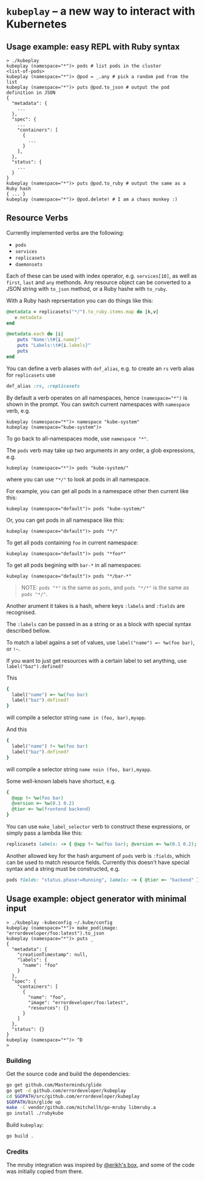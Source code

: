 # `kubeplay` – a new way to interact with Kubernetes

## Usage example: easy REPL with Ruby syntax

```console
> ./kubeplay
kubeplay (namespace="*")> pods # list pods in the cluster
<list-of-pods>
kubeplay (namespace="*")> @pod = _.any # pick a random pod from the list
kubeplay (namespace="*")> puts @pod.to_json # output the pod definition in JSON
{
  "metadata": {
    ...
  },
  "spec": {
    ...
    "containers": [
      {
        ...
      }
    ],
  },
  "status": {
    ...
  }
}
kubeplay (namespace="*")> puts @pod.to_ruby # output the same as a Ruby hash
{ ... }
kubeplay (namespace="*")> @pod.delete! # I am a chaos monkey :)
```

## Resource Verbs

Currently implemented verbs are the following:

- `pods`
- `services`
- `replicasets`
- `daemonsets`

Each of these can be used with index operator, e.g. `services[10]`, as well as `first`, `last` and `any` methonds.
Any resource object can be converted to a JSON string with `to_json` method, or a Ruby hashe with `to_ruby`.


With a Ruby hash reprsentation you can do things like this:
```ruby
@metadata = replicasets("*/").to_ruby.items.map do |k,v|
   v.metadata
end

@metadata.each do |i|
    puts "Name:\t#{i.name}"
    puts "Labels:\t#{i.labels}"
    puts
end
```

You can define a verb aliases with `def_alias`, e.g. to create an `rs` verb alias for `replicasets` use
```Ruby
def_alias :rs, :replicasets
```

By default a verb operates on all namespaces, hence `(namespace="*")` is shown in the prompt.
You can switch current namespaces with `namespace` verb, e.g.
```console
kubeplay (namespace="*")> namespace "kube-system"
kubeplay (namespace="kube-system")>
```
To go back to all-namespaces mode, use `namespace "*"`.

The `pods` verb may take up two arguments in any order, a glob expressions, e.g.
```console
kubeplay (namespace="*")> pods "kube-system/"
```
where you can use `"*/"` to look at pods in all namespace.

For example, you can get all pods in a namespace other then current like this:
```console
kubeplay (namespace="default")> pods "kube-system/"
```
Or, you can get pods in all namespace like this:
```console
kubeplay (namespace="default")> pods "*/"
```

To get all pods containing `foo` in current namespace:
```console
kubeplay (namespace="default")> pods "*foo*"
```
To get all pods begining with `bar-*` in all namespaces:

```console
kubeplay (namespace="default")> pods "*/bar-*"
```

> NOTE: `pods "*"` is the same as `pods`, and `pods "*/*"` is the same as `pods "*/"`.

Another arument it takes is a hash, where keys `:labels` and `:fields` are recognised.

The `:labels` can be passed in as a string or as a block with special syntax described bellow.

To match a label agains a set of values, use `label("name") =~ %w(foo bar)`, or `!~`.

If you want to just get resources with a certain label to set anything, use `label("baz").defined?`

This
```ruby
{
  label("name") =~ %w(foo bar)
  label("baz").defined?
}
```
will compile a selector string `name in (foo, bar),myapp`.

And this
```ruby
{
  label("name") !~ %w(foo bar)
  label("baz").defined?
}
```
will compile a selector string `name noin (foo, bar),myapp`.

Some well-known labels have shortuct, e.g.
```ruby
{
  @app !~ %w(foo bar)
  @version =~ %w(0.1 0.2)
  @tier =~ %w(frontend backend)
}
```

You can use `make_label_selector` verb to construct these expressions, or simply pass a lambda like this:
```ruby
replicasets labels: -> { @app !~ %w(foo bar); @version =~ %w(0.1 0.2); @tier =~ %w(frontend backend); }
```

Another allowed key for the hash argument of `pods` verb is `:fields`, which can be used to match resource fields.
Currently this doesn't have special syntax and a string must be constructed, e.g.
```ruby
pods fields: "status.phase!=Running", labels: -> { @tier =~ "backend" }
```

## Usage example: object generator with minimal input

```console
> ./kubeplay -kubeconfig ~/.kube/config
kubeplay (namespace="*")> make_pod(image: "errordeveloper/foo:latest").to_json
kubeplay (namespace="*")> puts _
{
  "metadata": {
    "creationTimestamp": null,
    "labels": {
      "name": "foo"
    }
  },
  "spec": {
    "containers": [
      {
        "name": "foo",
        "image": "errordeveloper/foo:latest",
        "resources": {}
      }
    ]
  },
  "status": {}
}
kubeplay (namespace="*")> ^D
>
```

### Building

Get the source code and build the dependencies:

```bash
go get github.com/Masterminds/glide
go get -d github.com/errordeveloper/kubeplay
cd $GOPATH/src/github.com/errordeveloper/kubeplay
$GOPATH/bin/glide up
make -C vendor/github.com/mitchellh/go-mruby libmruby.a
go install ./rubykube
```

Build `kubeplay`:
```bash
go build .
```

### Credits

The mruby integration was inspired by [@erikh's box](https://github.com/erikh/box), and some of the code was initially copied from there.
